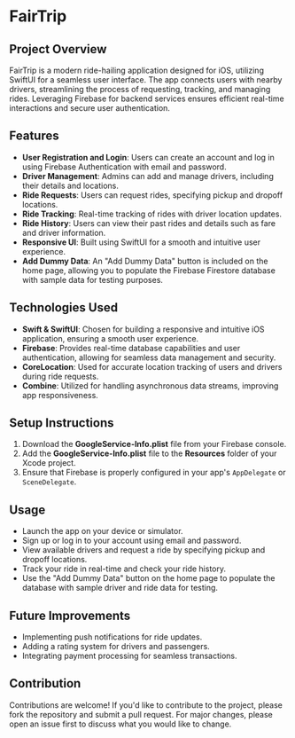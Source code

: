 # FairTrip

## Project Overview
FairTrip is a modern ride-hailing application designed for iOS, utilizing SwiftUI for a seamless user interface. The app connects users with nearby drivers, streamlining the process of requesting, tracking, and managing rides. Leveraging Firebase for backend services ensures efficient real-time interactions and secure user authentication.

## Features
- **User Registration and Login**: Users can create an account and log in using Firebase Authentication with email and password.
- **Driver Management**: Admins can add and manage drivers, including their details and locations.
- **Ride Requests**: Users can request rides, specifying pickup and dropoff locations.
- **Ride Tracking**: Real-time tracking of rides with driver location updates.
- **Ride History**: Users can view their past rides and details such as fare and driver information.
- **Responsive UI**: Built using SwiftUI for a smooth and intuitive user experience.
- **Add Dummy Data**: An "Add Dummy Data" button is included on the home page, allowing you to populate the Firebase Firestore database with sample data for testing purposes.

## Technologies Used
- **Swift & SwiftUI**: Chosen for building a responsive and intuitive iOS application, ensuring a smooth user experience.
- **Firebase**: Provides real-time database capabilities and user authentication, allowing for seamless data management and security.
- **CoreLocation**: Used for accurate location tracking of users and drivers during ride requests.
- **Combine**: Utilized for handling asynchronous data streams, improving app responsiveness.

## Setup Instructions
1. Download the **GoogleService-Info.plist** file from your Firebase console.
2. Add the **GoogleService-Info.plist** file to the **Resources** folder of your Xcode project.
3. Ensure that Firebase is properly configured in your app's `AppDelegate` or `SceneDelegate`.

## Usage
- Launch the app on your device or simulator.
- Sign up or log in to your account using email and password.
- View available drivers and request a ride by specifying pickup and dropoff locations.
- Track your ride in real-time and check your ride history.
- Use the "Add Dummy Data" button on the home page to populate the database with sample driver and ride data for testing.

## Future Improvements
- Implementing push notifications for ride updates.
- Adding a rating system for drivers and passengers.
- Integrating payment processing for seamless transactions.

## Contribution
Contributions are welcome! If you'd like to contribute to the project, please fork the repository and submit a pull request. For major changes, please open an issue first to discuss what you would like to change.
